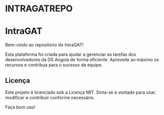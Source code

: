 # INTRAGATREPO
# IntraGAT

Bem-vindo ao repositório do IntraGAT!

Esta plataforma foi criada para ajudar a gerenciar as tarefas dos desenvolvedores da DS Angola de forma eficiente. Aproveite ao máximo os recursos e contribua para o sucesso da equipe.

## Licença

Este projeto é licenciado sob a Licença MIT. Sinta-se à vontade para usar, modificar e contribuir conforme necessário.

Faça bom uso!

